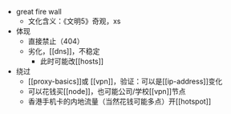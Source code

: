 - great fire wall
  - 文化含义：《文明5》奇观，xs
- 体现
  - 直接禁止（404）
  - 劣化，[[dns]]，不稳定
    - 此时可能改[[hosts]]
- 绕过
  - [[proxy-basics]]或 [[vpn]]，验证：可以是[[ip-address]]变化
  - 可以花钱买[[node]]，也可能公司/学校[[vpn]]节点
  - 香港手机卡的内地流量（当然花钱可能多点）开[[hotspot]]
